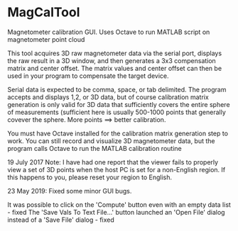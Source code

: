 # MagCalTool
Magnetometer calibration GUI.  Uses Octave to run MATLAB script on magnetometer point cloud

This tool acquires 3D raw magnetometer data via the serial port, displays the raw result in a 3D window, and then generates a 3x3 compensation matrix and center offset.  The matrix values and center offset can then be used in your program to compensate the target device.

Serial data is expected to be comma, space, or tab delimited.  The program accepts and displays 1,2, or 3D data, but of course calibration matrix generation is only valid for 3D data that sufficiently covers the entire sphere of measurements (sufficient here is usually 500-1000 points that generally covever the sphere.  More points ==> better calibration.

You must have Octave installed for the calibration matrix generation step to work.  You can still record and visualize 3D magnetometer data, but the program calls Octave to run the MATLAB calibration routine

19 July 2017 Note:  I have had one report that the viewer fails to properly view a set of 3D points when the host PC is set for a non-English region.  If this happens to you, please reset your region to English.

23 May 2019: Fixed some minor GUI bugs.

It was possible to click on the 'Compute' button even with an empty data list - fixed
The 'Save Vals To Text File...' button launched an 'Open File' dialog instead of a 'Save File' dialog - fixed
